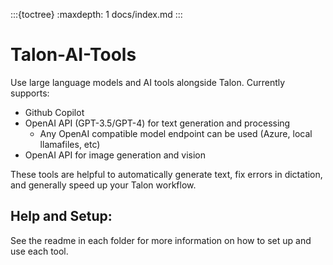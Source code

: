 :::{toctree}
:maxdepth: 1
docs/index.md
:::

# Talon-AI-Tools

Use large language models and AI tools alongside Talon. Currently supports:

- Github Copilot
- OpenAI API (GPT-3.5/GPT-4) for text generation and processing
  - Any OpenAI compatible model endpoint can be used (Azure, local llamafiles, etc)
- OpenAI API for image generation and vision

These tools are helpful to automatically generate text, fix errors in dictation, and generally speed up your Talon workflow.

## Help and Setup:

See the readme in each folder for more information on how to set up and use each tool.
